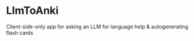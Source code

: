 # LlmToAnki
Client-side-only app for asking an LLM for language help &amp; autogenerating flash cards
